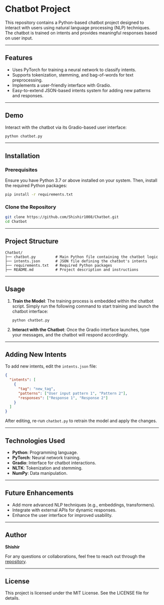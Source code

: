 # Chatbot Project

This repository contains a Python-based chatbot project designed to interact with users using natural language processing (NLP) techniques. The chatbot is trained on intents and provides meaningful responses based on user input.

---

## Features
- Uses PyTorch for training a neural network to classify intents.
- Supports tokenization, stemming, and bag-of-words for text preprocessing.
- Implements a user-friendly interface with Gradio.
- Easy-to-extend JSON-based intents system for adding new patterns and responses.

---

## Demo
Interact with the chatbot via its Gradio-based user interface:

```bash
python chatbot.py
```

---

## Installation

### Prerequisites
Ensure you have Python 3.7 or above installed on your system. Then, install the required Python packages:

```bash
pip install -r requirements.txt
```

### Clone the Repository
```bash
git clone https://github.com/Shishir1008/Chatbot.git
cd Chatbot
```

---

## Project Structure
```
Chatbot/
├── chatbot.py         # Main Python file containing the chatbot logic
├── intents.json       # JSON file defining the chatbot's intents
├── requirements.txt   # Required Python packages
├── README.md          # Project description and instructions
```

---

## Usage

1. **Train the Model**:
   The training process is embedded within the chatbot script. Simply run the following command to start training and launch the chatbot interface:
   ```bash
   python chatbot.py
   ```

2. **Interact with the Chatbot**:
   Once the Gradio interface launches, type your messages, and the chatbot will respond accordingly.

---

## Adding New Intents

To add new intents, edit the `intents.json` file:

```json
{
  "intents": [
    {
      "tag": "new_tag",
      "patterns": ["User input pattern 1", "Pattern 2"],
      "responses": ["Response 1", "Response 2"]
    }
  ]
}
```

After editing, re-run `chatbot.py` to retrain the model and apply the changes.

---

## Technologies Used
- **Python**: Programming language.
- **PyTorch**: Neural network training.
- **Gradio**: Interface for chatbot interactions.
- **NLTK**: Tokenization and stemming.
- **NumPy**: Data manipulation.

---

## Future Enhancements
- Add more advanced NLP techniques (e.g., embeddings, transformers).
- Integrate with external APIs for dynamic responses.
- Enhance the user interface for improved usability.

---

## Author
**Shishir**

For any questions or collaborations, feel free to reach out through the [repository](https://github.com/Shishir1008/Chatbot.git).

---

## License
This project is licensed under the MIT License. See the LICENSE file for details.

